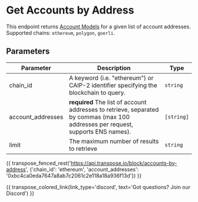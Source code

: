 # Get Accounts by Address

This endpoint returns [Account Models](../models/account_model.md) for a given list of account addresses. Supported chains: `ethereum`, `polygon`, `goerli`.

## Parameters
| Parameter | Description | Type |
| --------- | ----------- | ---- |
| chain_id | A keyword (i.e. "ethereum") or CAIP-2 identifier specifying the blockchain to query. | `string` |
| account_addresses | **required** The list of account addresses to retrieve, separated by commas (max 100 addresses per request, supports ENS names). | `[string]` |
| limit | The maximum number of results to retrieve | `string` |


{{ transpose_fenced_rest('https://api.transpose.io/block/accounts-by-address', {'chain_id': 'ethereum', 'account_addresses': '0xbc4ca0eda7647a8ab7c2061c2e118a18a936f13d'}) }}

{{ transpose_colored_link(link_type='discord', text='Got questions?  Join our Discord') }}
